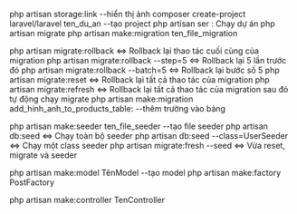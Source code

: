 php artisan storage:link --hiển thị ảnh
composer create-project laravel/laravel ten_du_an --tạo project
php artisan ser : Chạy dự án
php artisan migrate
php artisan make:migration ten_file_migration

php artisan migrate:rollback <=> Rollback lại thao tác cuối cùng của migration
php artisan migrate:rollback --step=5 <=> Rollback lại 5 lần trước đó
php artisan migrate:rollback --batch=5 <=> Rollback lại bước số 5
php artisan migrate:reset <=> Rollback lại tất cả thao tác của migration
php artisan migrate:refresh <=> Rollback lại tất cả thao tác của migration sau đó tự động chạy migrate
php artisan make:migration add_hinh_anh_to_products_table: --thêm trường vào bảng

php artisan make:seeder ten_file_seeder --tạo file seeder
php artisan db:seed <=> Chạy toàn bộ seeder
php artisan db:seed --class=UserSeeder <=> Chạy một class seeder
php artisan migrate:fresh --seed <=> Vừa reset, migrate và seeder

php artisan make:model TênModel --tạo model
php artisan make:factory PostFactory


php artisan make:controller TenController